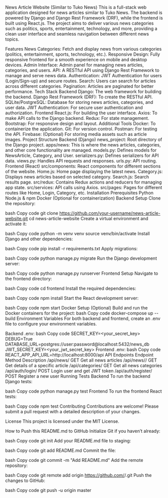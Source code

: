 News Article Website (Similar to Tuko News)
This is a full-stack web application designed for news articles similar to Tuko News. The backend is powered by Django and Django Rest Framework (DRF), while the frontend is built using React.js. The project aims to deliver various news categories such as politics, sports, entertainment, technology, and more, providing a clean user interface and seamless navigation between different news topics.

Features
News Categories: Fetch and display news from various categories (politics, entertainment, sports, technology, etc.).
Responsive Design: Fully responsive frontend for a smooth experience on mobile and desktop devices.
Admin Interface: Admin panel for managing news articles, categories, and users.
API: A RESTful API using Django Rest Framework to manage and serve news data.
Authentication: JWT Authentication for users (Login/Sign-up) and secure routes.
Search: Users can search for articles across different categories.
Pagination: Articles are paginated for better performance.
Tech Stack
Backend
Django: The web framework for building the backend.
Django Rest Framework (DRF): To create the RESTful API.
SQLite/PostgreSQL: Database for storing news articles, categories, and user data.
JWT Authentication: For secure user authentication and authorization.
Frontend
React.js: For building the user interface.
Axios: To make API calls to the Django backend.
Redux: For state management.
Bootstrap: For responsive design and layout.
Additional Tools
Docker: To containerize the application.
Git: For version control.
Postman: For testing the API.
Firebase: (Optional) For storing media assets such as article images.
Project Structure
Backend (Django)
news_project: Root directory of the Django project.
apps/news: This is where the news articles, categories, and other core functionality are managed.
models.py: Defines models for NewsArticle, Category, and User.
serializers.py: Defines serializers for API data.
views.py: Handles API requests and responses.
urls.py: API routing.
Frontend (React)
src/components: React components for different sections of the website.
Home.js: Home page displaying the latest news.
Category.js: Displays news articles based on selected category.
Search.js: Search results page.
src/redux: Contains Redux actions and reducers for managing app state.
src/services: API calls using Axios.
src/pages: Pages for different routes like Home, Login, Category, etc.
Installation
Prerequisites
Python
Node.js & npm
Docker (Optional for containerization)
Backend Setup
Clone the repository:

bash
Copy code
git clone https://github.com/your-username/news-article-website.git
cd news-article-website
Create a virtual environment and activate it:

bash
Copy code
python -m venv venv
source venv/bin/activate
Install Django and other dependencies:

bash
Copy code
pip install -r requirements.txt
Apply migrations:

bash
Copy code
python manage.py migrate
Run the Django development server:

bash
Copy code
python manage.py runserver
Frontend Setup
Navigate to the frontend directory:

bash
Copy code
cd frontend
Install the required dependencies:

bash
Copy code
npm install
Start the React development server:

bash
Copy code
npm start
Docker Setup (Optional)
Build and run the Docker containers for the project:
bash
Copy code
docker-compose up --build
Environment Variables
For both backend and frontend, create an .env file to configure your environment variables.

Backend .env:
bash
Copy code
SECRET_KEY=<your_secret_key>
DEBUG=True
DATABASE_URL=postgres://user:password@localhost:5432/news_db
JWT_SECRET_KEY=<your_jwt_secret_key>
Frontend .env:
bash
Copy code
REACT_APP_API_URL=http://localhost:8000/api
API Endpoints
Endpoint	Method	Description
/api/news/	GET	Get all news articles
/api/news/<id>/	GET	Get details of a specific article
/api/categories/	GET	Get all news categories
/api/auth/login/	POST	Login user and get JWT token
/api/auth/register/	POST	Register a new user
Running Tests
Backend
To run the backend Django tests:

bash
Copy code
python manage.py test
Frontend
To run the frontend React tests:

bash
Copy code
npm test
Contributing
Contributions are welcome! Please submit a pull request with a detailed description of your changes.

License
This project is licensed under the MIT License.

How to Push this README.md to GitHub
Initialize Git if you haven’t already:

bash
Copy code
git init
Add your README.md file to staging:

bash
Copy code
git add README.md
Commit the file:

bash
Copy code
git commit -m "Add README.md"
Add the remote repository:

bash
Copy code
git remote add origin https://github.com/<username>/<repository-name>.git
Push the changes to GitHub:

bash
Copy code
git push -u origin master
